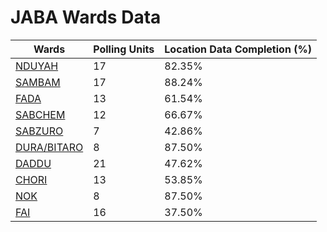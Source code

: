 
# JABA Wards Data

| Wards | Polling Units | Location Data Completion (%) |
| ---- | ----- | ------- |
| [NDUYAH](./wards/4000-nduyah) | 17 | 82.35% |
| [SAMBAM](./wards/4001-sambam) | 17 | 88.24% |
| [FADA](./wards/4002-fada) | 13 | 61.54% |
| [SABCHEM](./wards/4003-sabchem) | 12 | 66.67% |
| [SABZURO](./wards/4004-sabzuro) | 7 | 42.86% |
| [DURA/BITARO](./wards/4005-dura/bitaro) | 8 | 87.50% |
| [DADDU](./wards/4006-daddu) | 21 | 47.62% |
| [CHORI](./wards/4007-chori) | 13 | 53.85% |
| [NOK](./wards/4008-nok) | 8 | 87.50% |
| [FAI](./wards/4009-fai) | 16 | 37.50% |





